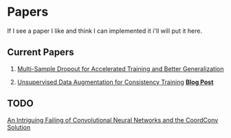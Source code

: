 # Papers

If I see a paper I like and think I can implemented it i'll will put it here.

## Current Papers

1. [Multi-Sample Dropout for Accelerated Training and Better Generalization](https://arxiv.org/pdf/1905.09788.pdf)

2. [Unsupervised Data Augmentation for Consistency Training](https://arxiv.org/pdf/1904.12848.pdf) [**Blog Post**](https://ai.googleblog.com/2019/07/advancing-semi-supervised-learning-with.html?m=1)


## TODO

[An Intriguing Failing of Convolutional Neural Networks and the CoordConv Solution](https://arxiv.org/abs/1807.03247)
